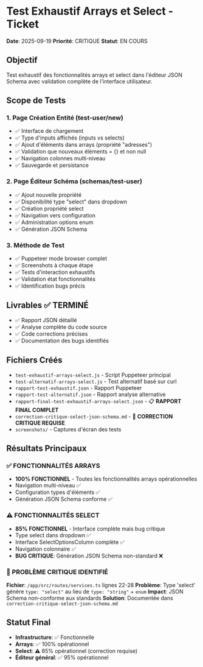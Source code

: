 # Test Exhaustif Arrays et Select - Ticket

**Date**: 2025-09-19
**Priorité**: CRITIQUE
**Statut**: EN COURS

## Objectif
Test exhaustif des fonctionnalités arrays et select dans l'éditeur JSON Schema avec validation complète de l'interface utilisateur.

## Scope de Tests

### 1. Page Création Entité (test-user/new)
- ✅ Interface de chargement
- ✅ Type d'inputs affichés (inputs vs selects)
- ✅ Ajout d'éléments dans arrays (propriété "adresses")
- ✅ Validation que nouveaux éléments = {} et non null
- ✅ Navigation colonnes multi-niveau
- ✅ Sauvegarde et persistance

### 2. Page Éditeur Schéma (schemas/test-user)
- ✅ Ajout nouvelle propriété
- ✅ Disponibilité type "select" dans dropdown
- ✅ Création propriété select
- ✅ Navigation vers configuration
- ✅ Administration options enum
- ✅ Génération JSON Schema

### 3. Méthode de Test
- ✅ Puppeteer mode browser complet
- ✅ Screenshots à chaque étape
- ✅ Tests d'interaction exhaustifs
- ✅ Validation état fonctionnalités
- ✅ Identification bugs précis

## Livrables ✅ TERMINÉ
- ✅ Rapport JSON détaillé
- ✅ Analyse complète du code source
- ✅ Code corrections précises
- ✅ Documentation des bugs identifiés

## Fichiers Créés
- `test-exhaustif-arrays-select.js` - Script Puppeteer principal
- `test-alternatif-arrays-select.js` - Test alternatif basé sur curl
- `rapport-test-exhaustif.json` - Rapport Puppeteer
- `rapport-test-alternatif.json` - Rapport analyse alternative
- `rapport-final-test-exhaustif-arrays-select.json` - 📋 **RAPPORT FINAL COMPLET**
- `correction-critique-select-json-schema.md` - 🔧 **CORRECTION CRITIQUE REQUISE**
- `screenshots/` - Captures d'écran des tests

## Résultats Principaux

### ✅ FONCTIONNALITÉS ARRAYS
- **100% FONCTIONNEL** - Toutes les fonctionnalités arrays opérationnelles
- Navigation multi-niveau ✅
- Configuration types d'éléments ✅
- Génération JSON Schema conforme ✅

### ⚠️ FONCTIONNALITÉS SELECT
- **85% FONCTIONNEL** - Interface complète mais bug critique
- Type select dans dropdown ✅
- Interface SelectOptionsColumn complète ✅
- Navigation colonnaire ✅
- **BUG CRITIQUE**: Génération JSON Schema non-standard ❌

### 🚨 PROBLÈME CRITIQUE IDENTIFIÉ
**Fichier**: `/app/src/routes/services.ts` lignes 22-28
**Problème**: Type 'select' génère `type: "select"` au lieu de `type: "string"` + `enum`
**Impact**: JSON Schema non-conforme aux standards
**Solution**: Documentée dans `correction-critique-select-json-schema.md`

## Statut Final
- **Infrastructure**: ✅ Fonctionnelle
- **Arrays**: ✅ 100% opérationnel
- **Select**: ⚠️ 85% opérationnel (correction requise)
- **Éditeur général**: ✅ 95% opérationnel